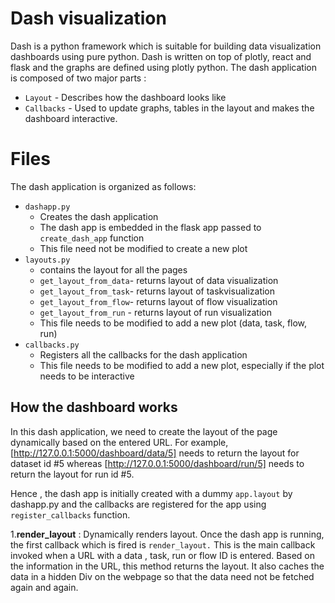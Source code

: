 # Dash visualization
Dash is a python framework which is suitable for building data visualization dashboards using pure python. Dash is written on top of plotly, react and flask and the graphs are defined using plotly python. The dash application is composed of two major parts :

  - `Layout`  - Describes how the dashboard looks like
  - `Callbacks`  - Used to update graphs, tables in the layout and makes the dashboard interactive. 
 

# Files
The dash application is organized as follows:
- `dashapp.py`
	- Creates the dash application
	- The dash app is embedded in the flask app passed to `create_dash_app` function
	- This file need not be modified to create a new plot
- `layouts.py`
	- contains the layout for all the pages
	- `get_layout_from_data`- returns layout of data visualization 
	-  `get_layout_from_task`- returns layout of taskvisualization 
	- `get_layout_from_flow`- returns layout of flow visualization 
	- `get_layout_from_run` -  returns layout of run visualization 
	-  This file needs to be modified to add a new plot (data, task, flow, run)
- `callbacks.py`
	- Registers all the callbacks for the dash application
	- This file needs to be modified to add a new plot, especially if the plot needs to be interactive

## How the dashboard works
In this dash application, we need to create the layout of the page dynamically based on the entered URL. For example,  [http://127.0.0.1:5000/dashboard/data/5] needs to return the layout for dataset id #5 whereas [http://127.0.0.1:5000/dashboard/run/5] needs to return the layout for run id #5.

Hence , the dash app is  initially created with a dummy `app.layout` by dashapp.py and the callbacks are registered for the app using `register_callbacks` function.  

 1.**render_layout** : Dynamically renders layout. Once the dash app is running, the first callback which  is fired is `render_layout.`  This is the main callback invoked when  a URL with a data , task, run or flow ID is entered. Based on the information in the URL, this method returns the layout. It also  caches the data in a hidden Div on the webpage so that the data need not be fetched again and again.